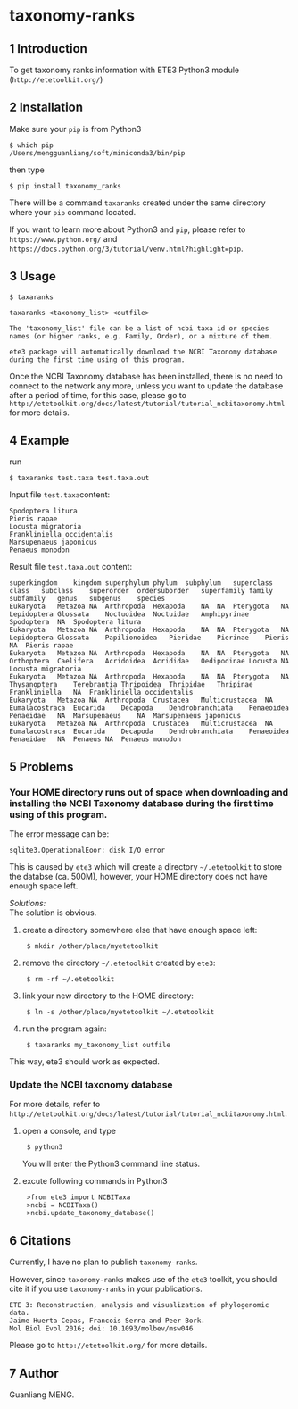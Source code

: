 # taxonomy-ranks

## 1 Introduction
To get taxonomy ranks information with ETE3 Python3 module (`http://etetoolkit.org/`)

## 2 Installation

Make sure your `pip` is from Python3

	$ which pip
	/Users/mengguanliang/soft/miniconda3/bin/pip
	
then type

    $ pip install taxonomy_ranks

There will be a command `taxaranks` created under the same directory where your `pip` command located.


If you want to learn more about Python3 and `pip`, please refer to `https://www.python.org/` and `https://docs.python.org/3/tutorial/venv.html?highlight=pip`.

## 3 Usage
	
	$ taxaranks

	taxaranks <taxonomy_list> <outfile>
	
	The 'taxonomy_list' file can be a list of ncbi taxa id or species names (or higher ranks, e.g. Family, Order), or a mixture of them.
	
	ete3 package will automatically download the NCBI Taxonomy database during the first time using of this program.
	
	
Once the NCBI Taxonomy database has been installed, there is no need to connect to the network any more, unless you want to update the database after a period of time, for this case, please go to `http://etetoolkit.org/docs/latest/tutorial/tutorial_ncbitaxonomy.html` for more details.

## 4 Example

run 

	$ taxaranks test.taxa test.taxa.out

Input file `test.taxa`content:
	
	Spodoptera litura
	Pieris rapae
	Locusta migratoria
	Frankliniella occidentalis
	Marsupenaeus japonicus
	Penaeus monodon

Result file `test.taxa.out` content:

	superkingdom	kingdom	superphylum	phylum	subphylum	superclass	class	subclass	superorder	ordersuborder	superfamily	family	subfamily	genus	subgenus	species
	Eukaryota	Metazoa	NA	Arthropoda	Hexapoda	NA	NA	Pterygota	NA	Lepidoptera	Glossata	Noctuoidea	Noctuidae	Amphipyrinae	Spodoptera	NA	Spodoptera litura
	Eukaryota	Metazoa	NA	Arthropoda	Hexapoda	NA	NA	Pterygota	NA	Lepidoptera	Glossata	Papilionoidea	Pieridae	Pierinae	Pieris	NA	Pieris rapae
	Eukaryota	Metazoa	NA	Arthropoda	Hexapoda	NA	NA	Pterygota	NA	Orthoptera	Caelifera	Acridoidea	Acrididae	Oedipodinae	Locusta	NA	Locusta migratoria
	Eukaryota	Metazoa	NA	Arthropoda	Hexapoda	NA	NA	Pterygota	NA	Thysanoptera	Terebrantia	Thripoidea	Thripidae	Thripinae	Frankliniella	NA	Frankliniella occidentalis
	Eukaryota	Metazoa	NA	Arthropoda	Crustacea	Multicrustacea	NA	Eumalacostraca	Eucarida	Decapoda	Dendrobranchiata	Penaeoidea	Penaeidae	NA	Marsupenaeus	NA	Marsupenaeus japonicus
	Eukaryota	Metazoa	NA	Arthropoda	Crustacea	Multicrustacea	NA	Eumalacostraca	Eucarida	Decapoda	Dendrobranchiata	Penaeoidea	Penaeidae	NA	Penaeus	NA	Penaeus monodon

## 5 Problems
### Your HOME directory runs out of space when downloading and installing the NCBI Taxonomy database during the first time using of this program.

The error message can be:
	
	sqlite3.OperationalEoor: disk I/O error

This is caused by `ete3` which will create a directory `~/.etetoolkit` to store the databse (ca. 500M), however, your HOME directory does not have enough space left.

*Solutions:*    
The solution is obvious.   

1. create a directory somewhere else that have enough space left:

		$ mkdir /other/place/myetetoolkit


2. remove the directory `~/.etetoolkit`  created by `ete3`:

		$ rm -rf ~/.etetoolkit
	

3. link your new directory to the HOME directory:

		$ ln -s /other/place/myetetoolkit ~/.etetoolkit
		
4. run the program again:

		$ taxaranks my_taxonomy_list outfile

This way, ete3 should work as expected.


### Update the NCBI taxonomy database
For more details, refer to `http://etetoolkit.org/docs/latest/tutorial/tutorial_ncbitaxonomy.html`.

1. open a console, and type
	
		$ python3

	You will enter the Python3 command line status.

2. excute following commands in Python3
		
		>from ete3 import NCBITaxa
		>ncbi = NCBITaxa()
		>ncbi.update_taxonomy_database()


## 6 Citations
Currently, I have no plan to publish `taxonomy-ranks`.

However, since `taxonomy-ranks` makes use of the `ete3` toolkit, you should cite it if you use `taxonomy-ranks` in your publications. 

	ETE 3: Reconstruction, analysis and visualization of phylogenomic data.
	Jaime Huerta-Cepas, Francois Serra and Peer Bork. 
	Mol Biol Evol 2016; doi: 10.1093/molbev/msw046

Please go to `http://etetoolkit.org/` for more details.

## 7 Author

Guanliang MENG. 




